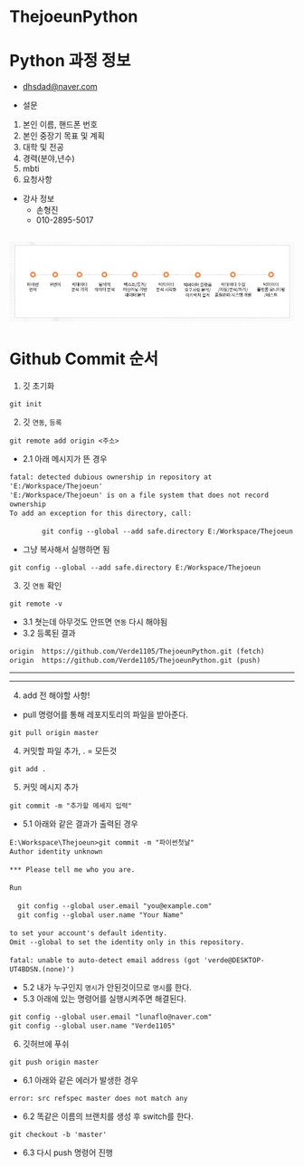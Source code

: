 # ThejoeunPython

# Python 과정 정보

- dhsdad@naver.com

- 설문
1. 본인 이름, 핸드폰 번호
2. 본인 중장기 목표 및 계획
3. 대학 및 전공
4. 경력(분야,년수)
5. mbti
6. 요청사항

- 강사 정보
    - 손형진
    - 010-2895-5017

![수업과정](KakaoTalk_20230530_101420060.jpg)
---
# Github Commit 순서
1. 깃 초기화
```
git init
```
2. 깃 `연동`, `등록`
```
git remote add origin <주소>
```
- 2.1 아래 메시지가 뜬 경우
```
fatal: detected dubious ownership in repository at 'E:/Workspace/Thejoeun'
'E:/Workspace/Thejoeun' is on a file system that does not record ownership
To add an exception for this directory, call:

        git config --global --add safe.directory E:/Workspace/Thejoeun
```
- 그냥 복사해서 실행하면 됨
```
git config --global --add safe.directory E:/Workspace/Thejoeun
```
3. 깃 `연동` 확인
```
git remote -v
```
- 3.1 쳣는데 아무것도 안뜨면 `연동` 다시 해야됨
- 3.2 등록된 결과
```
origin  https://github.com/Verde1105/ThejoeunPython.git (fetch)
origin  https://github.com/Verde1105/ThejoeunPython.git (push)
```

---
---
4. add 전 해야할 사항!
- pull 명령어를 통해 레포지토리의 파일을 받아준다.
```
git pull origin master
```

4. 커밋할 파일 추가, . = 모든것
```
git add .
``` 
5. 커밋 메시지 추가
```
git commit -m "추가할 메세지 입력"
```
- 5.1 아래와 같은 결과가 출력된 경우
```
E:\Workspace\Thejoeun>git commit -m "파이썬첫날"
Author identity unknown

*** Please tell me who you are.

Run

  git config --global user.email "you@example.com"
  git config --global user.name "Your Name" 

to set your account's default identity.
Omit --global to set the identity only in this repository.

fatal: unable to auto-detect email address (got 'verde@DESKTOP-UT4BDSN.(none)')
```
- 5.2 내가 누구인지 `명시`가 안된것이므로 `명시`를 한다.
- 5.3 아래에 있는 명령어를 실행시켜주면 해결된다.
```
git config --global user.email "lunaflo@naver.com"
git config --global user.name "Verde1105"
```

6. 깃허브에 푸쉬
```
git push origin master
```

- 6.1 아래와 같은 에러가 발생한 경우
```
error: src refspec master does not match any
```
- 6.2 똑같은 이름의 브랜치를 생성 후 switch를 한다.
```
git checkout -b 'master'
```
- 6.3 다시 push 명령어 진행